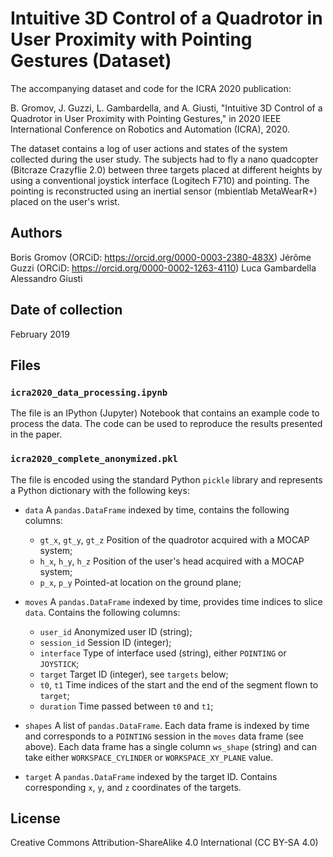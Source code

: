 # Intuitive 3D Control of a Quadrotor in User Proximity with Pointing Gestures (Dataset)

The accompanying dataset and code for the ICRA 2020 publication:

B. Gromov, J. Guzzi, L. Gambardella, and A. Giusti, "Intuitive 3D Control of a Quadrotor in User Proximity with Pointing Gestures," in 2020 IEEE International Conference on Robotics and Automation (ICRA), 2020.

The dataset contains a log of user actions and states of the system collected during the user study. The subjects had to fly a nano quadcopter (Bitcraze Crazyflie 2.0) between three targets placed at different heights by using a conventional joystick interface (Logitech F710) and pointing. The pointing is reconstructed using an inertial sensor (mbientlab MetaWearR+) placed on the user's wrist.

## Authors

Boris Gromov (ORCiD: https://orcid.org/0000-0003-2380-483X)
Jérôme Guzzi (ORCiD: https://orcid.org/0000-0002-1263-4110)
Luca Gambardella
Alessandro Giusti

## Date of collection

February 2019

## Files

### `icra2020_data_processing.ipynb`

The file is an IPython (Jupyter) Notebook that contains an example code to process the data. The code can be used to reproduce the results presented in the paper.

### `icra2020_complete_anonymized.pkl`

The file is encoded using the standard Python `pickle` library and represents a Python dictionary with the following keys:

 - `data` A `pandas.DataFrame` indexed by time, contains the following columns:
   - `gt_x`, `gt_y`, `gt_z` Position of the quadrotor acquired with a MOCAP system;
   - `h_x`, `h_y`, `h_z` Position of the user's head acquired with a MOCAP system;
   - `p_x`, `p_y` Pointed-at location on the ground plane;

 - `moves` A `pandas.DataFrame` indexed by time, provides time indices to slice `data`. Contains the following columns:
   - `user_id` Anonymized user ID (string);
   - `session_id` Session ID (integer);
   - `interface` Type of interface used (string), either `POINTING` or `JOYSTICK`;
   - `target` Target ID (integer), see `targets` below;
   - `t0`, `t1` Time indices of the start and the end of the segment flown to `target`;
   - `duration` Time passed between `t0` and `t1`;

 - `shapes` A list of `pandas.DataFrame`. Each data frame is indexed by time and corresponds to a `POINTING` session in the `moves` data frame (see above). Each data frame has a single column `ws_shape` (string) and can take either `WORKSPACE_CYLINDER` or `WORKSPACE_XY_PLANE` value.

 - `target` A `pandas.DataFrame` indexed by the target ID. Contains corresponding `x`, `y`, and `z` coordinates of the targets.

## License

Creative Commons Attribution-ShareAlike 4.0 International (CC BY-SA 4.0)